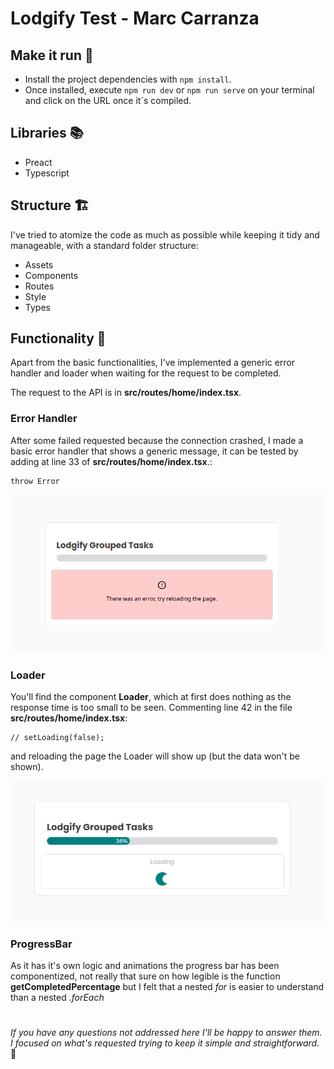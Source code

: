# Lodgify Test - Marc Carranza

## **Make it run** 👟

- Install the project dependencies with `npm install`.
- Once installed, execute `npm run dev` or `npm run serve` on your terminal and click on the URL once it´s compiled.

## Libraries 📚

- Preact
- Typescript

## Structure 🏗️

I've tried to atomize the code as much as possible while keeping it tidy and manageable, with a standard folder structure:

- Assets
- Components
- Routes
- Style
- Types

## Functionality 💽

Apart from the basic functionalities, I've implemented a generic error handler and loader when waiting for the request to be completed.

The request to the API is in **src/routes/home/index.tsx**.

### **Error Handler**

After some failed requested because the connection crashed, I made a basic error handler that shows a generic message, it can be tested by adding at line 33 of **src/routes/home/index.tsx**.:

```
throw Error
```

![](https://github.com/MarcCarranza/lodgify-test/blob/main/src/assets/error.png)

### **Loader**

You'll find the component **Loader**, which at first does nothing as the response time is too small to be seen. Commenting line 42 in the file **src/routes/home/index.tsx**:

```
// setLoading(false);
```

and reloading the page the Loader will show up (but the data won't be shown).

![](https://github.com/MarcCarranza/lodgify-test/blob/main/src/assets/load.gif)

### **ProgressBar**

As it has it's own logic and animations the progress bar has been componentized, not really that sure on how legible is the function **getCompletedPercentage** but I felt that a nested _for_ is easier to understand than a nested _.forEach_

#

_If you have any questions not addressed here I'll be happy to answer them. I focused on what's requested trying to keep it simple and straightforward._ 🙂
